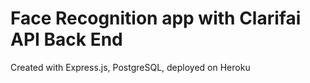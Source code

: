 # Face Recognition app with Clarifai  API Back End

Created with Express.js, PostgreSQL, deployed on Heroku
